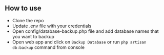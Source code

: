 ## How to use

- Clone the repo
- Update .env file with your credentials
- Open config/database-backup.php file and add database names that you want to backup
- Open web app and click on `Backup Database` or run `php artisan db:backup` command from console
